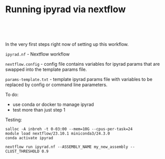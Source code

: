 # Running ipyrad via nextflow

<br>
<br>
<br>


In the very first steps right now of setting up this workflow.


`ipyrad.nf` - Nextflow workflow

`nextflow.config` - config file contains variables for ipyrad params that are swapped into the template params file.

`params-template.txt` - template ipyrad params file with variables to be replaced by config or command line parameters.



To do:

- use conda or docker to manage ipyrad
- test more than just step 1



Testing:


```
salloc -A inbreh -t 0-03:00 --mem=10G --cpus-per-task=24
module load nextflow/23.10.1 miniconda3/24.3.0
conda activate ipyrad

nextflow run ipyrad.nf --ASSEMBLY_NAME my_new_assembly --CLUST_THRESHOLD 0.9
```